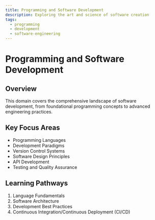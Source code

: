 ```yaml
---
title: Programming and Software Development
description: Exploring the art and science of software creation
tags:
  - programming
  - development
  - software-engineering
---
```


# Programming and Software Development

## Overview
This domain covers the comprehensive landscape of software development, from foundational programming concepts to advanced engineering practices.

## Key Focus Areas
- Programming Languages
- Development Paradigms
- Version Control Systems
- Software Design Principles
- API Development
- Testing and Quality Assurance

## Learning Pathways
1. Language Fundamentals
2. Software Architecture
3. Development Best Practices
4. Continuous Integration/Continuous Deployment (CI/CD)
